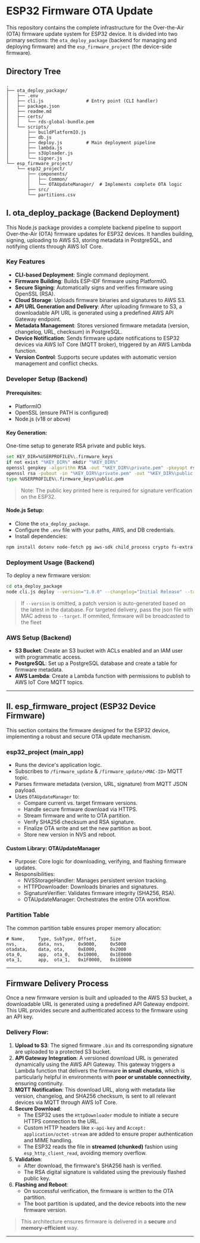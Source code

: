 
# ESP32 Firmware OTA Update 

This repository contains the complete infrastructure for the Over-the-Air (OTA) firmware update system for ESP32 device. It is divided into two primary sections: the `ota_deploy_package` (backend for managing and deploying firmware) and the `esp_firmware_project` (the device-side firmware).

## Directory Tree
```
.
├── ota_deploy_package/
│   ├── .env
│   ├── cli.js                # Entry point (CLI handler)
│   ├── package.json
│   ├── readme.md
│   ├── certs/
│   │   └── rds-global-bundle.pem
│   └── scripts/
│       ├── buildPlatformIO.js
│       ├── db.js
│       ├── deploy.js         # Main deployment pipeline
│       ├── lambda.js
│       ├── s3Uploader.js
│       └── signer.js
└── esp_firmware_project/
    └── esp32_project/
        ├── components/
        │   ├── Common/
        │   └── OTAUpdateManager/  # Implements complete OTA logic
        ├── src/
        └── partitions.csv
```

## I. ota_deploy_package (Backend Deployment)

This Node.js package provides a complete backend pipeline to support Over-the-Air (OTA) firmware updates for ESP32 devices. It handles building, signing, uploading to AWS S3, storing metadata in PostgreSQL, and notifying clients through AWS IoT Core.

### Key Features

- **CLI-based Deployment**: Single command deployment.
- **Firmware Building**: Builds ESP-IDF firmware using PlatformIO.
- **Secure Signing**: Automatically signs and verifies firmware using OpenSSL (RSA).
- **Cloud Storage**: Uploads firmware binaries and signatures to AWS S3.
- **API URL Generation and Delivery**: After uploading firmware to S3, a downloadable API URL is generated using a predefined AWS API Gateway endpoint.
- **Metadata Management**: Stores versioned firmware metadata (version, changelog, URL, checksum) in PostgreSQL.
- **Device Notification**: Sends firmware update notifications to ESP32 devices via AWS IoT Core (MQTT broker), triggered by an AWS Lambda function.
- **Version Control**: Supports secure updates with automatic version management and conflict checks.

### Developer Setup (Backend)

#### Prerequisites:

- PlatformIO
- OpenSSL (ensure PATH is configured)
- Node.js (v18 or above)

#### Key Generation:

One-time setup to generate RSA private and public keys.

```bash
set KEY_DIR=%USERPROFILE%\.firmware_keys
if not exist "%KEY_DIR%" mkdir "%KEY_DIR%"
openssl genpkey -algorithm RSA -out "%KEY_DIR%\private.pem" -pkeyopt rsa_keygen_bits:2048
openssl rsa -pubout -in "%KEY_DIR%\private.pem" -out "%KEY_DIR%\public.pem"
type %USERPROFILE%\.firmware_keys\public.pem
```

> Note: The public key printed here is required for signature verification on the ESP32.

#### Node.js Setup:

- Clone the `ota_deploy_package`.
- Configure the `.env` file with your paths, AWS, and DB credentials.
- Install dependencies:

```bash
npm install dotenv node-fetch pg aws-sdk child_process crypto fs-extra
```

### Deployment Usage (Backend)

To deploy a new firmware version:

```bash
cd ota_deploy_package
node cli.js deploy --version="1.0.0" --changelog="Initial Release" --target="targetDevices.json"
```

> If `--version` is omitted, a patch version is auto-generated based on the latest in the database.
For targeted delivery, pass the json file with MAC adress to `--target`. If ommited, firmware will be broadcasted to the fleet 

### AWS Setup (Backend)

- **S3 Bucket**: Create an S3 bucket with ACLs enabled and an IAM user with programmatic access.
- **PostgreSQL**: Set up a PostgreSQL database and create a table for firmware metadata.
- **AWS Lambda**: Create a Lambda function with permissions to publish to AWS IoT Core MQTT topics.

---

## II. esp_firmware_project (ESP32 Device Firmware)

This section contains the firmware designed for the ESP32 device, implementing a robust and secure OTA update mechanism.


### esp32_project (main_app)

- Runs the device's application logic.
- Subscribes to `/firmware_update` & `/firmware_update/<MAC-ID>` MQTT topic.
- Parses firmware metadata (version, URL, signature) from MQTT JSON payload.
- Uses `OTAUpdateManager` to:
  - Compare current vs. target firmware versions.
  - Handle secure firmware download via HTTPS.
  - Stream firmware and write to OTA partition.
  - Verify SHA256 checksum and RSA signature.
  - Finalize OTA write and set the new partition as boot.
  - Store new version in NVS and reboot.


#### Custom Library: OTAUpdateManager

- Purpose: Core logic for downloading, verifying, and flashing firmware updates.
- Responsibilities:
  - NVSStorageHandler: Manages persistent version tracking.
  - HTTPDownloader: Downloads binaries and signatures.
  - SignatureVerifier: Validates firmware integrity (SHA256, RSA).
  - OTAUpdateManager: Orchestrates the entire OTA workflow.


### Partition Table

The common partition table ensures proper memory allocation:

```csv
# Name,     Type, SubType, Offset,     Size
nvs,        data, nvs,     0x9000,     0x5000
otadata,    data, ota,     0xE000,     0x2000
ota_0,      app,  ota_0,   0x10000,    0x1E0000
ota_1,      app,  ota_1,   0x1F0000,   0x1E0000
```

---

## Firmware Delivery Process

Once a new firmware version is built and uploaded to the AWS S3 bucket, a downloadable URL is generated using a predefined API Gateway endpoint. This URL provides secure and authenticated access to the firmware using an API key.

### Delivery Flow:

1. **Upload to S3**: The signed firmware `.bin` and its corresponding signature are uploaded to a protected S3 bucket.
2. **API Gateway Integration**: A versioned download URL is generated dynamically using the AWS API Gateway. This gateway triggers a Lambda function that delivers the firmware **in small chunks**, which is particularly helpful in environments with **poor or unstable connectivity**, ensuring continuity.
3. **MQTT Notification**: This download URL, along with metadata like version, changelog, and SHA256 checksum, is sent to all relevant devices via MQTT through AWS IoT Core.
4. **Secure Download**:
    - The ESP32 uses the `HttpDownloader` module to initiate a secure HTTPS connection to the URL.
    - Custom HTTP headers like `x-api-key` and `Accept: application/octet-stream` are added to ensure proper authentication and MIME handling.
    - The ESP32 reads the file in **streamed (chunked)** fashion using `esp_http_client_read`, avoiding memory overflow.
5. **Validation**:
    - After download, the firmware's SHA256 hash is verified.
    - The RSA digital signature is validated using the previously flashed public key.
6. **Flashing and Reboot**:
    - On successful verification, the firmware is written to the OTA partition.
    - The boot partition is updated, and the device reboots into the new firmware version.

> This architecture ensures firmware is delivered in a **secure** and **memory-efficient**  way.

---
